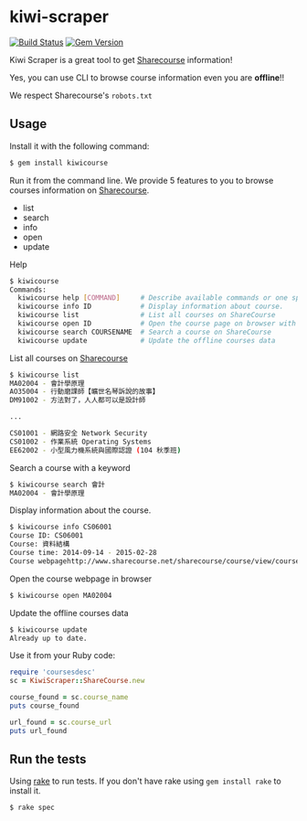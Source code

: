 # kiwi-scraper

[![Build Status](https://travis-ci.org/Kiwi-Learn/kiwi-scraper.svg?branch=master)](https://travis-ci.org/Kiwi-Learn/kiwi-scraper)
[![Gem Version](https://badge.fury.io/rb/kiwicourse.svg)](https://badge.fury.io/rb/kiwicourse)

Kiwi Scraper is a great tool to get [Sharecourse](http://sharecourse.net/sharecourse/general/home/) information!

Yes, you can use CLI to browse course information even you are **offline**!!

We respect Sharecourse's `robots.txt`

## Usage

Install it with the following command:
```sh
$ gem install kiwicourse
```

Run it from the command line. We provide 5 features to you to browse courses information on  [Sharecourse](http://sharecourse.net/sharecourse/general/home/).

- list
- search
- info
- open
- update


Help
```sh
$ kiwicourse
Commands:
  kiwicourse help [COMMAND]     # Describe available commands or one specific command
  kiwicourse info ID            # Display information about course.
  kiwicourse list               # List all courses on ShareCourse
  kiwicourse open ID            # Open the course page on browser with course id
  kiwicourse search COURSENAME  # Search a course on ShareCourse
  kiwicourse update             # Update the offline courses data
```


List all courses on [Sharecourse](http://sharecourse.net/sharecourse/general/home/)
```sh
$ kiwicourse list
MA02004 - 會計學原理
AO35004 - 行動磨課師【曠世名琴訴說的故事】
DM91002 - 方法對了，人人都可以是設計師

...

CS01001 - 網路安全 Network Security
CS01002 - 作業系統 Operating Systems
EE62002 - 小型風力機系統與國際認證 (104 秋季班)
```

Search a course with a keyword
```sh
$ kiwicourse search 會計
MA02004 - 會計學原理
```

Display information about the course.

```sh
$ kiwicourse info CS06001
Course ID: CS06001
Course: 資料結構
Course time: 2014-09-14 - 2015-02-28
Course webpagehttp://www.sharecourse.net/sharecourse/course/view/courseInfo/28
```

Open the course webpage in browser
```sh
$ kiwicourse open MA02004
```

Update the offline courses data
```sh
$ kiwicourse update
Already up to date.
```

Use it from your Ruby code:
````ruby
require 'coursesdesc'
sc = KiwiScraper::ShareCourse.new

course_found = sc.course_name
puts course_found

url_found = sc.course_url
puts url_found

````

## Run the tests

Using [rake](http://docs.seattlerb.org/rake/) to run tests. If you don't have rake using `gem install rake` to install it.

```sh
$ rake spec
```
